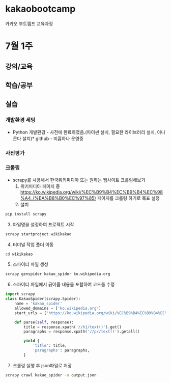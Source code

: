 # kakaobootcamp
카카오 부트캠프 교육과정 
# 7월 1주
## 강의/교육

## 학습/공부

## 실습
### 개발환경 세팅
* Python 개발환경 - 사전에 완료하였음.(파이썬 설치, 필요한 라이브러리 설치, 아나콘다 설치)* github - 미흡하나 운영중
### 사전평가
### 크롤링
* scrapy를 사용해서 한국위키피디아 또는 원하는 웹사이트 크롤링해보기
  1. 위키피디아 페이지 중 https://ko.wikipedia.org/wiki/%EC%B9%B4%EC%B9%B4%EC%98%A4_(%EA%B8%B0%EC%97%85) 페이지를 크롤링 하기로 목표 설정
  2. 설치 
```bash
pip install scrapy
```
  3. 파일명을 설정하여 프로젝트 시작
```bash     
scrapy startproject wikikakao 
```
  4. 터미널 작업 폴더 이동 
```bash
cd wikikakao
```
  5. 스파이더 파일 생성 
```bash
scrapy genspider kakao_spider ko.wikipedia.org
```
  6. 스파이더 파일에서 긁어올 내용을 포함하여 코드를 수정
```python
import scrapy
class KakaoSpider(scrapy.Spider):
    name = 'kakao_spider'
    allowed_domains = ['ko.wikipedia.org']
    start_urls = ['https://ko.wikipedia.org/wiki/%EC%B9%B4%EC%B9%B4%EC%98%A4_(%EA%B8%B0%EC%97%85)']

    def parse(self, response):
        title = response.xpath('//h1/text()').get()
        paragraphs = response.xpath('//p//text()').getall()

        yield {
            'title': title,
            'paragraphs': paragraphs,
        }
```
  7. 크롤링 실행 후 json파일로 저장 
```bash
scrapy crawl kakao_spider -o output.json
```
